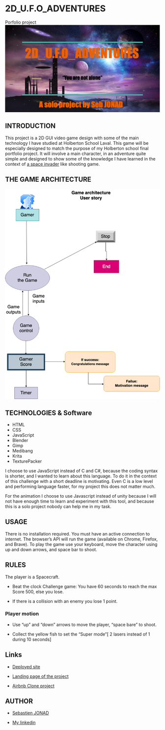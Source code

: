 
# 2D_U.F.O_ADVENTURES

Porfolio project
![logo](logo2d.png)

## INTRODUCTION

This project is a 2D GUI video game design with some of the main technology I have studied at Holberton School Laval.
This game will be especially designed to match the purpose of my Holberton school final portfolio project.
It will involve a main character, in an adventure quite simple and designed to show some of the knowledge I have learned in the context of [a space invader](https://en.wikipedia.org/wiki/Space_Invaders) like shooting game.

## THE GAME ARCHITECTURE

![architecture](architecture.png)

## TECHNOLOGIES & Software

- HTML
- CSS
- JavaScript
- Blender
- Gimp
- Medibang
- Krita
- TexturePacker

I choose to use JavaScript instead of C and C#, because the coding syntax is shorter,  and I wanted to learn about this language. To do it in the context of this challenge with a short deadline is motivating. Even C is a low level and performing language faster, for my project this does not matter much.

For the animation I choose to use Javascript instead of unity because I will not have enough time to learn and experiment with this tool, and because this is a solo project nobody can help me in my task.

## USAGE

There is no installation required.
You must have an active connection to internet. The browser’s API will run the game (available on Chrome, Firefox, and Brave).
To play the game use your keyboard, move the character using up and down arrows, and space bar to shoot.

## RULES

The player is a Spacecraft.

- Beat the clock Challenge game: You have 60 seconds to reach the max Score 500, else you lose.

- If there is a collision with an enemy you lose 1 point.

### Player motion

- Use “up” and “down” arrows to move the player, “space bare” to shoot.

- Collect the yellow fish to set the “Super mode”[ 2 lasers instead of 1 during 10 seconds]

## Links

- [Deployed site](https://chipper-peony-be8701.netlify.app/)

- [Landing page of the project]( https://jonseb974.github.io/2D_U.F.O_ADVENTURES/ )

- [Airbnb Clone project](https://github.com/jonseb974/holbertonschool-AirBnB_clone_v4)

## AUTHOR

- [Sebastien JONAD](https://github.com/jonseb974)

- [My linkedin](https://www.linkedin.com/mynetwork/)
